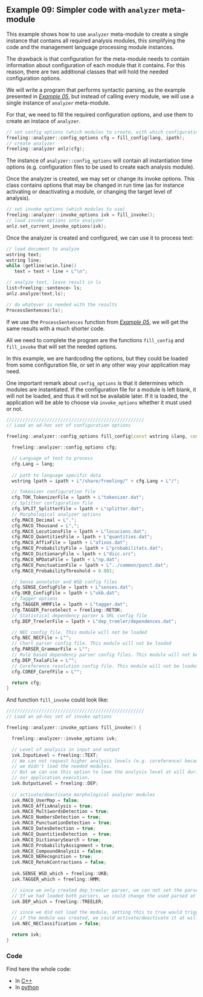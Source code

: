 
## Example 09: Simpler code with `analyzer` meta-module

This example shows how to use `analyzer` meta-module to create a single instance that contains all required analysis modules, this simplifying the code and the management language processing module instances.

The drawback is that configuration for the meta-module needs to contain information about configuration of each module that it contains. For this reason, there are two additional classes that will hold the needed configuration options.

We will write a program that performs syntactic parsing, as the example presented in [*Example 05*](example05.md), but instead of calling every module, we will use a single instance of `analyzer` meta-module.

For that, we need to fill the required configuration options, and use them to create an instace of `analyzer`.
```C++
// set config options (which modules to create, with which configuration)
freeling::analyzer::config_options cfg = fill_config(lang, ipath);
// create analyzer
freeling::analyzer anlz(cfg);
```

The instance of `analyzer::config_options` will contain all instantiation time options (e.g. configuration files to be used to create each analysis module).

 Once the analyzer is created, we may set or change its invoke options.
 This class contains options that may be changed in run time (as for instance activating or deactivating a module, or changing the target level of analysis). 

```C++
// set invoke options (which modules to use)
freeling::analyzer::invoke_options ivk = fill_invoke();
// load invoke options into analyzer
anlz.set_current_invoke_options(ivk);
```

Once the analyzer is created and configured, we can use it to process text:
```C++
// load document to analyze
wstring text;  
wstring line;
while (getline(wcin,line)) 
   text = text + line + L"\n";

// analyze text, leave result in ls
list<freeling::sentence> ls;
anlz.analyze(text,ls);

// do whatever is needed with the results
ProcessSentences(ls);
```

If we use the `ProcessSentences` function from [*Example 05*](example05.md), we will get the same results with a much shorter code.


All we need to complete the program are the functions `fill_config` and `fill_invoke` that will set the needed options.

In this example, we are hardcoding the options, but they could be loaded from some configuration file, or set in any other way your application may need.

One important remark about `config_options` is that it determines which modules are instantiated. If the configuration file for a module is left blank, it will not be loaded, and thus it will not be available later. 
If it is loaded, the application will be able to choose via `invoke_options` whether it must used or not.

```C++
///////////////////////////////////////////////////
// Load an ad-hoc set of configuration options

freeling::analyzer::config_options fill_config(const wstring &lang, const wstring &ipath) {

  freeling::analyzer::config_options cfg;

  // Language of text to process
  cfg.Lang = lang;
 
  // path to language specific data
  wstring lpath = ipath + L"/share/freeling/" + cfg.Lang + L"/";

  // Tokenizer configuration file
  cfg.TOK_TokenizerFile = lpath + L"tokenizer.dat";
  // Splitter configuration file
  cfg.SPLIT_SplitterFile = lpath + L"splitter.dat";
  // Morphological analyzer options
  cfg.MACO_Decimal = L".";
  cfg.MACO_Thousand = L",";
  cfg.MACO_LocutionsFile = lpath + L"locucions.dat";
  cfg.MACO_QuantitiesFile = lpath + L"quantities.dat";
  cfg.MACO_AffixFile = lpath + L"afixos.dat";
  cfg.MACO_ProbabilityFile = lpath + L"probabilitats.dat";
  cfg.MACO_DictionaryFile = lpath + L"dicc.src";
  cfg.MACO_NPDataFile = lpath + L"np.dat";
  cfg.MACO_PunctuationFile = lpath + L"../common/punct.dat";
  cfg.MACO_ProbabilityThreshold = 0.001;

  // Sense annotator and WSD config files
  cfg.SENSE_ConfigFile = lpath + L"senses.dat";
  cfg.UKB_ConfigFile = lpath + L"ukb.dat";
  // Tagger options
  cfg.TAGGER_HMMFile = lpath + L"tagger.dat";
  cfg.TAGGER_ForceSelect = freeling::RETOK;
  // Statistical dependency parser & SRL config file
  cfg.DEP_TreelerFile = lpath + L"dep_treeler/dependences.dat";   

  // NEC config file. This module will not be loaded
  cfg.NEC_NECFile = L"";
  // Chart parser config file. This module will not be loaded
  cfg.PARSER_GrammarFile = L"";
  // Rule based dependency parser config files. This module will not be loaded
  cfg.DEP_TxalaFile = L"";
  // Coreference resolution config file. This module will not be loaded
  cfg.COREF_CorefFile = L"";

  return cfg;
}
```


And function `fill_invoke` could look like:
```C++
///////////////////////////////////////////////////
// Load an ad-hoc set of invoke options

freeling::analyzer::invoke_options fill_invoke() {

  freeling::analyzer::invoke_options ivk;

  // Level of analysis in input and output
  ivk.InputLevel = freeling::TEXT;
  // We can not request higher analysis levels (e.g. coreference) because 
  // we didn't load the needed modules.
  // But we can use this option to lowe the analysis level at will during
  // our application execution.
  ivk.OutputLevel = freeling::DEP; 
  
  // activate/deactivate morphological analyzer modules
  ivk.MACO_UserMap = false;
  ivk.MACO_AffixAnalysis = true;
  ivk.MACO_MultiwordsDetection = true;
  ivk.MACO_NumbersDetection = true;
  ivk.MACO_PunctuationDetection = true;
  ivk.MACO_DatesDetection = true;
  ivk.MACO_QuantitiesDetection  = true;
  ivk.MACO_DictionarySearch = true;
  ivk.MACO_ProbabilityAssignment = true;
  ivk.MACO_CompoundAnalysis = false;
  ivk.MACO_NERecognition = true;
  ivk.MACO_RetokContractions = false;
    
  ivk.SENSE_WSD_which = freeling::UKB;
  ivk.TAGGER_which = freeling::HMM;

  // since we only created dep_treeler parser, we can not set the parser to use to another one.
  // If we had loaded both parsers, we could change the used parsed at will with this option
  ivk.DEP_which = freeling::TREELER;

  // since we did not load the module, setting this to true would trigger an error.
  // if the module was created, we could activate/deactivate it at will with this option.
  ivk.NEC_NEClassification = false; 

  return ivk;
}
```


### Code

Find here the whole code:
  - In [C++](code/example09.cc.md)
  - In [python](code/example09.py.md)

